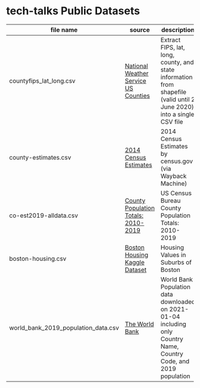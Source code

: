 # tech-talks Public Datasets

| file name | source | description |
| --------- | ------ | ----------- |
|countyfips_lat_long.csv | [National Weather Service US Counties](https://www.weather.gov/gis/Counties) | Extract FIPS, lat, long, county, and state information from shapefile (valid until 2 June 2020) into a single CSV file |
| county-estimates.csv | [2014 Census Estimates](https://web.archive.org/web/20160110113240/http://www.census.gov/popest/data/counties/totals/2014/files/CO-EST2014-alldata.csv) | 2014 Census Estimates by census.gov (via Wayback Machine) |
| co-est2019-alldata.csv | [County Population Totals: 2010-2019](https://www.census.gov/data/datasets/time-series/demo/popest/2010s-counties-total.html#par_textimage_70769902) | US Census Bureau County Population Totals: 2010-2019 |
| boston-housing.csv | [Boston Housing Kaggle Dataset](https://www.kaggle.com/c/boston-housing#) | Housing Values in Suburbs of Boston |
| world_bank_2019_population_data.csv | [The World Bank](https://data.worldbank.org/indicator/SP.POP.TOTL) | World Bank Population data downloaded on 2021-01-04 including only Country Name, Country Code, and 2019 population |
